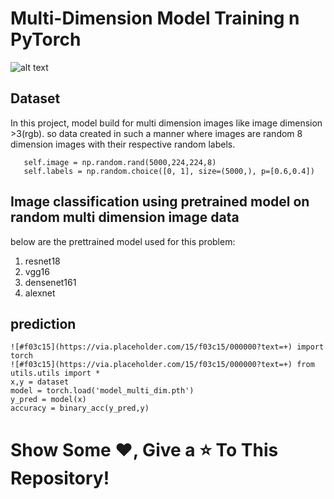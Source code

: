 # Multi-Dimension Model Training n PyTorch
![alt text](https://github.com/aryashah2k/Handwritten-Multiple-Digits-Recognizer/raw/main/assets/Header%20Snip.jpg)

## Dataset
In this project, model build for multi dimension images like image dimension >3(rgb). so data created in such a manner where images are random 8 dimension images with their respective random labels.
```
   self.image = np.random.rand(5000,224,224,8)
   self.labels = np.random.choice([0, 1], size=(5000,), p=[0.6,0.4])
```

## Image classification using pretrained model on random multi dimension image data
below are the prettrained model used for this problem:
1. resnet18
2. vgg16
3. densenet161
4. alexnet

## prediction
```
![#f03c15](https://via.placeholder.com/15/f03c15/000000?text=+) import torch
![#f03c15](https://via.placeholder.com/15/f03c15/000000?text=+) from utils.utils import *
x,y = dataset
model = torch.load('model_multi_dim.pth')
y_pred = model(x)
accuracy = binary_acc(y_pred,y)
```

# Show Some :heart:, Give a :star: To This Repository!
